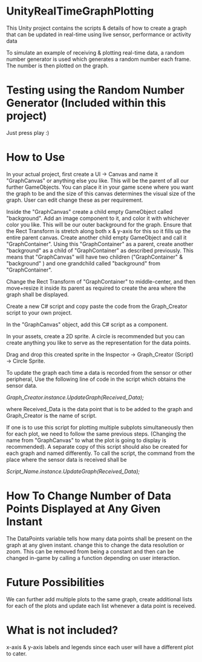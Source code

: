 # UnityRealTimeGraphPlotting
This Unity project contains the scripts &amp; details of how to create a graph that can be updated in real-time using live sensor, performance or activity data

To simulate an example of receiving & plotting real-time data, a random number generator is used which generates a random number each frame. The number is then plotted on the graph.


# Testing using the Random Number Generator (Included within this project)

Just press play :) 


# How to Use
In your actual project, first create a UI -> Canvas and name it "GraphCanvas" or anything else you like. This will be the parent of all our further GameObjects. You can place it in your game scene where you want the graph to be and the size of this canvas determines the visual size of the graph. User can edit change these as per requirement.

Inside the "GraphCanvas" create a child empty GameObject called "background". Add an image component to it, and color it with whichever color you like. This will be our outer background for the graph. Ensure that the Rect Transform is stretch along both x & y-axis for this so it fills up the entire parent canvas.
Create another child empty GameObject and call it "GraphContainer". Using this "GraphContainer" as a parent, create another "background" as a child of "GraphContainer" as described previously. This means that "GraphCanvas" will have two children ("GraphContainer" & "background" ) and one grandchild called "background" from "GraphContainer".

Change the Rect Transform of "GraphContainer" to middle-center, and then move+resize it inside its parent as required to create the area where the graph shall be displayed.

Create a new C# script and copy paste the code from the Graph_Creator script to your own project.

In the "GraphCanvas" object, add this C# script as a component. 

In your assets, create a 2D sprite. A circle is recommended but you can create anything you like to serve as the representation for the data points.

Drag and drop this created sprite in the Inspector -> Graph_Creator (Script) -> Circle Sprite.

To update the graph each time a data is recorded from the sensor or other peripheral, Use the following line of code in the script which obtains the sensor data.

_Graph_Creator.instance.UpdateGraph(Received_Data);_

where Received_Data is the data point that is to be added to the graph and Graph_Creator is the name of script.



If one is to use this script for plotting multiple subplots simultaneously then for each plot, we need to follow the same previous steps. (Changing the name from "GraphCanvas" to what the plot is going to display is recommended). A separate copy of this script should also be created for each graph and named differently. To call the script, the command from the place where the sensor data is received shall be

_Script_Name.instance.UpdateGraph(Received_Data);_


# How To Change Number of Data Points Displayed at Any Given Instant
The DataPoints variable tells how many data points shall be present on the graph at any given instant. change this to change the data resolution or zoom. This can be removed from being a constant and then can be changed in-game by calling a function depending on user interaction.


# Future Possibilities
We can further add multiple plots to the same graph, create additional lists for each of the plots and update each list whenever a data point is received.

# What is not included?
x-axis & y-axis labels and legends since each user will have a different plot to cater.


